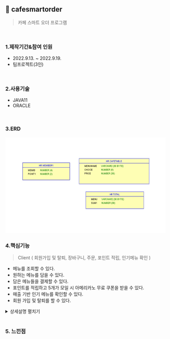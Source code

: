 ## :pushpin: cafesmartorder
>카페 스마트 오더 프로그램 


</br>

### 1.제작기간&참여 인원
* 2022.9.13. ~ 2022.9.19.   
* 팀프로젝트(3인)

</br>

### 2.사용기술
* JAVA11   
* ORACLE

</br>

### 3.ERD
<img src="img/ERD.jpg" width="600" height="300">

</br>

### 4.핵심기능

>Client ( 회원가입 및 탈퇴, 장바구니, 주문, 포인트 적립, 인기메뉴 확인 )   
- 메뉴를 조회할 수 있다.
- 원하는 메뉴를 담을 수 있다.
- 담은 메뉴들을 결제할 수 있다.
- 포인트를 적립하고 5개가 모일 시 아메리카노 무료 쿠폰을 받을 수 있다.
- 매출 기반 인기 메뉴를 확인할 수 있다.
- 회원 가입 및 탈퇴를 할 수 있다.

<details>
<summary>상세설명 펼치기</summary>
</br>

#### 4-1. 전체흐름

<img src="img/프로젝트구조.png" width="600" height="300">
</br>
</br>

#### 4-2. Connection ✔️ [코드확인](https://github.com/jin4618/cafesmartorder/blob/4ce1b1a21be77d43740bc542db8b9ff976e21174/src/connection/Connection1.java#L3-L23)
-	JDBC를 활용한 OracleDB 연결

</br>

#### 4-3. 메인 화면

<img src="img/Main.png" width="600" height="300">
</br>
-	오늘의 인기메뉴</br>
=> 결제할 때마다 주문 내역을 DB에 ‘total’ 테이블에 메뉴와 수량을 저장하여 가장 많이 팔린 메뉴 출력 ✔️ [코드확인](https://github.com/jin4618/cafesmartorder/blob/5269d643895da782c0d9a238d979522fe9938847/src/total/TotalDAO.java#L41-L64)

</br>
-	회원생성 버튼</br>
-	메뉴 버튼</br>
-	결제 버튼</br>
-	취소 버튼 (추가한 메뉴들 초기화)</br>
-	회원 탈퇴 버튼</br>

</br>

#### 4-4. 회원가입 및 탈퇴

<img src="img/Member.png" width="600" height="300">
</br>
- 가입 번호(핸드폰 번호 뒤 4자리) 입력 => DB에서 'member1' 테이블에 insert ✔️ [코드확인](https://github.com/jin4618/cafesmartorder/blob/77eb38e12f8fdd77cdf12e8586e39f07396a9116/src/member/MemberDAO.java#L20-L35)
</br>
- 회원 번호(핸드폰 번호 뒤 4자리) 입력 => DB에서 'member1' 테이블에서 데이터를 조회하여 delete ✔️ [코드확인](https://github.com/jin4618/cafesmartorder/blob/77eb38e12f8fdd77cdf12e8586e39f07396a9116/src/member/MemberDAO.java#L37-L52)
</br>

#### 4-5. 주문

<img src="img/Order.png" width="600" height="300">
</br>
-	수량 입력</br>
-	메뉴 추가할 때마다 추가한 메뉴, 수량 및 가격 출력 => DB에서 ‘CafeTable’ 테이블에 저장 ✔️ [코드확인]() </br>
</br>

#### 4-6. 포인트 적립 및 결제

<img src="img/Pay.png" width="600" height="300">
</br>
- 총 주문 내역 출력 -> DB에 ‘CafeTable’ 테이블에서 데이터를 조회하여 불러옴 ✔️ [코드확인]() </br>
-	Yes 버튼 누를 시 포인트 적립 창으로 이동</br>
- 포인트 적립을 원할 경우 회원 번호를 입력 받아 적립</br>
=> DB에 'member1' 테이블에서 데이터를 조회하고 회원번호가 맞는지 확인 ✔️ [코드확인]() </br>
=> 현재 포인트 내역 출력 / 5개 모일 시 아메리카노 쿠폰 증정 (포인트 초기화) ✔️ [코드확인]() </br>
- 적립을 원하지 않을 경우 결제만 진행</br>
</br>

#### 4-7. 유효성 검사 ✔️ [코드확인]() 

<img src="img/validations.png" width="600" height="300">
</br>
- 입력 받아야 하는 Data Type이 맞지 않을 경우 다시 입력 받음
</br>



</details>

</br>

### 5. 느낀점


